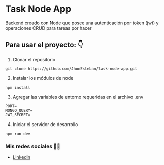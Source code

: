 # Task Node App

Backend creado con Node que posee una autenticación por token (jwt) y operaciones CRUD para tareas por hacer

## Para usar el proyecto: 👇

1. Clonar el repositorio

```
git clone https://github.com/JhonEsteban/task-node-app.git
```

2. Instalar los módulos de node

```
npm install
```

3. Agregar las variables de entorno requeridas en el archivo .env

```
PORT=
MONGO_QUERY=
JWT_SECRET=
```

4. Iniciar el servidor de desarrollo

```
npm run dev
```

### Mis redes sociales 👋🏼

- [Linkedin](https://www.linkedin.com/in/jhon-esteban-herrera)
